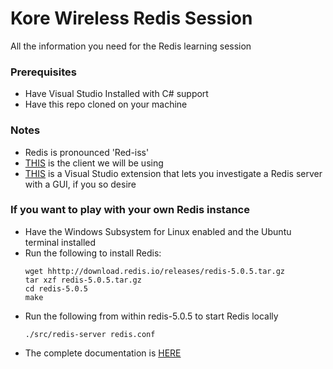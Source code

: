 # Kore Wireless Redis Session
All the information you need for the Redis learning session

### Prerequisites
* Have Visual Studio Installed with C# support
* Have this repo cloned on your machine

### Notes
* Redis is pronounced 'Red-iss'
* [THIS](https://github.com/StackExchange/StackExchange.Redis) is the client we will be using
* [THIS](https://marketplace.visualstudio.com/items?itemName=MohsenKokabi.RedisExplorer-13503) is a Visual Studio extension that lets you investigate a Redis server with a GUI, if you so desire

### If you want to play with your own Redis instance
* Have the Windows Subsystem for Linux enabled and the Ubuntu terminal installed
* Run the following to install Redis:
    ```
    wget hhttp://download.redis.io/releases/redis-5.0.5.tar.gz
    tar xzf redis-5.0.5.tar.gz
    cd redis-5.0.5
    make
    ```
* Run the following from within redis-5.0.5 to start Redis locally
    ```
    ./src/redis-server redis.conf
    ```
* The complete documentation is [HERE](https://redis.io/documentation)
